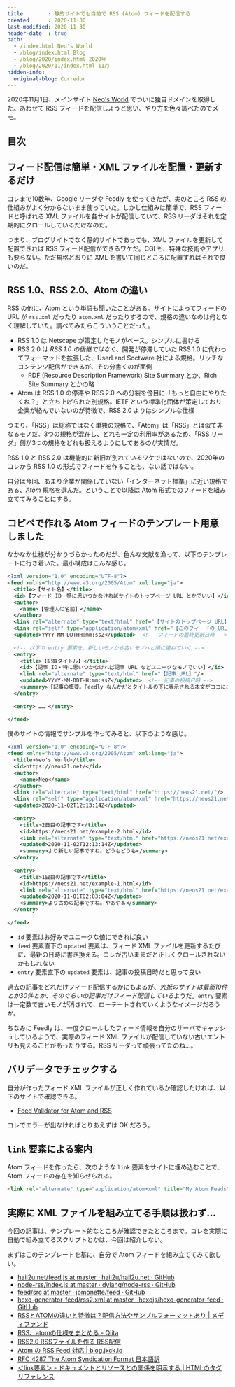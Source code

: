 ```yaml
---
title        : 静的サイトでも自前で RSS (Atom) フィードを配信する
created      : 2020-11-30
last-modified: 2020-11-30
header-date  : true
path:
  - /index.html Neo's World
  - /blog/index.html Blog
  - /blog/2020/index.html 2020年
  - /blog/2020/11/index.html 11月
hidden-info:
  original-blog: Corredor
---
```


2020年11月1日、メインサイト [Neo's World](https://neos21.net/) でついに独自ドメインを取得した。あわせて RSS フィードを配信しようと思い、やり方を色々調べたのでメモ。

## 目次

## フィード配信は簡単・XML ファイルを配置・更新するだけ

コレまで10数年、Google リーダや Feedly を使ってきたが、実のところ RSS の仕組みがよく分からないまま使っていた。しかし仕組みは簡単で、RSS フィードと呼ばれる XML ファイルを各サイトが配信していて、RSS リーダはそれを定期的にクロールしているだけなのだ。

つまり、ブログサイトでなく静的サイトであっても、XML ファイルを更新して配置できれば RSS フィード配信ができるワケだ。CGI も、特殊な技術やアプリも要らない。ただ規格どおりに XML を書いて同じところに配置すればそれで良いのだ。

## RSS 1.0、RSS 2.0、Atom の違い

RSS の他に、Atom という単語も聞いたことがある。サイトによってフィードの URL が `rss.xml` だったり `atom.xml` だったりするので、規格の違いなのは何となく理解していた。調べてみたらこういうことだった。

- RSS 1.0 は Netscape が策定したモノがベース。シンプルに書ける
- RSS 2.0 は *RSS 1.0 の後継ではなく*、開発が停滞していた RSS 1.0 に代わってフォーマットを拡張した、UserLand Soctware 社による規格。リッチなコンテンツ配信ができるが、その分書くのが面倒
  - RDF (Resource Description Framework) Site Summary とか、Rich Site Summary とかの略
- Atom は RSS 1.0 の停滞や RSS 2.0 への分裂を傍目に「もっと自由にやりたくね？」と立ち上げられた別規格。IETF という標準化団体が策定しており企業が絡んでいないのが特徴で、RSS 2.0 よりはシンプルな仕様

つまり、「RSS」は総称ではなく単独の規格で、「Atom」は「RSS」とは似て非なるモノだ。3つの規格が混在し、どれも一定の利用率があるため、「RSS リーダ」側が3つの規格をどれも扱えるようにしてあるのが実情だ。

RSS 1.0 と RSS 2.0 は機能的に新旧が別れているワケではないので、2020年のコレから RSS 1.0 の形式でフィードを作ることも、ない話ではない。

自分は今回、あまり企業が関係していない「インターネット標準」に近い規格である、*Atom* 規格を選んだ。ということで以降は Atom 形式でのフィードを組み立ててみることにする。

## コピペで作れる Atom フィードのテンプレート用意しました

なかなか仕様が分かりづらかったのだが、色んな文献を漁って、以下のテンプレートに行き着いた。最小構成はこんな感じ。

```xml
<?xml version="1.0" encoding="UTF-8"?>
<feed xmlns="http://www.w3.org/2005/Atom" xml:lang="ja">
  <title>【サイト名】</title>
  <id>【フィード ID・特に思いつかなければサイトのトップページ URL とかでいい】</id>
  <author>
    <name>【管理人の名前】</name>
  </author>
  <link rel="alternate" type="text/html" href="【サイトのトップページ URL】"/>
  <link rel="self" type="application/atom+xml" href="【このフィードの URL】"/>
  <updated>YYYY-MM-DDTHH:mm:ssZ</updated>  <!-- フィードの最終更新日時 -->
  
  <!-- 以下の entry 要素を、新しいモノから古いモノへと順に連ねていく -->
  <entry>
    <title>【記事タイトル】</title>
    <id>【記事 ID・特に思いつかなければ記事 URL などユニークなモノでいい】</id>
    <link rel="alternate" type="text/html" href="【記事 URL】"/>
    <updated>YYYY-MM-DDTHH:mm:ssZ</updated>  <!-- 記事の投稿日時 -->
    <summary>【記事の概要。Feedly なんかだとタイトルの下に表示される本文がココにあたる】</summary>
  </entry>
  
  <entry> …… </entry>
  
</feed>
```

僕のサイトの情報でサンプルを作ってみると、以下のような感じ。

```xml
<?xml version="1.0" encoding="UTF-8"?>
<feed xmlns="http://www.w3.org/2005/Atom" xml:lang="ja">
  <title>Neo's World</title>
  <id>https://neos21.net/</id>
  <author>
    <name>Neo</name>
  </author>
  <link rel="alternate" type="text/html" href="https://neos21.net/"/>
  <link rel="self" type="application/atom+xml" href="https://neos21.net/feeds.xml"/>
  <updated>2020-11-02T12:13:14Z</updated>
  
  <entry>
    <title>2日目の記事です</title>
    <id>https://neos21.net/example-2.html</id>
    <link rel="alternate" type="text/html" href="https://neos21.net/example-2.html"/>
    <updated>2020-11-02T12:13:14Z</updated>
    <summary>より新しい記事ですね。どうもどうも</summary>
  </entry>
  
  <entry>
    <title>1日目の記事です</title>
    <id>https://neos21.net/example-1.html</id>
    <link rel="alternate" type="text/html" href="https://neos21.net/example-1.html"/>
    <updated>2020-11-01T02:03:04Z</updated>
    <summary>より古めの記事ですね。やぁやぁ</summary>
  </entry>
  
</feed>
```

- `id` 要素はお好みでユニークな値にできれば良い
- `feed` 要素直下の `updated` 要素は、フィード XML ファイルを更新するたびに、最新の日時に書き換える。コレが古いままだと正しくクロールされないかもしれない
- `entry` 要素直下の `updated` 要素は、記事の投稿日時だと思って良い

過去の記事をどれだけフィード配信するかにもよるが、*大抵のサイトは最新10件とか30件とか、そのぐらいの記事だけフィード配信している*ようだ。`entry` 要素は一定数で古いモノが消されて、ローテートされていくようなイメージだろうか。

ちなみに Feedly は、一度クロールしたフィード情報を自分のサーバでキャッシュしているようで、実際のフィード XML ファイルが配信していない古いエントリも見えることがあったりする。RSS リーダって頑張ってたのね…。

## バリデータでチェックする

自分が作ったフィード XML ファイルが正しく作れているか確認したければ、以下のサイトで確認できる。

- [Feed Validator for Atom and RSS](https://validator.w3.org/feed/check.cgi)

コレでエラーが出なければとりあえずは OK だろう。

## `link` 要素による案内

Atom フィードを作ったら、次のような `link` 要素をサイトに埋め込むことで、Atom フィードの存在を知らせられる。

```html
<link rel="alternate" type="application/atom+xml" title="My Atom Feeds" href="/atom.xml">
```

## 実際に XML ファイルを組み立てる手順は扱わず…

今回の記事は、テンプレート的なところが確認できたところまで。コレを実際に自動で組み立てるスクリプトとかは、今回は紹介しない。

まずはこのテンプレートを基に、自分で Atom フィードを組み立ててみて欲しい。

- [hail2u.net/feed.js at master · hail2u/hail2u.net · GitHub](https://github.com/hail2u/hail2u.net/blob/master/bin/feed.js)
- [node-rss/index.js at master · dylang/node-rss · GitHub](https://github.com/dylang/node-rss/blob/master/lib/index.js)
- [feed/src at master · jpmonette/feed · GitHub](https://github.com/jpmonette/feed/tree/master/src)
- [hexo-generator-feed/rss2.xml at master · hexojs/hexo-generator-feed · GitHub](https://github.com/hexojs/hexo-generator-feed/blob/master/rss2.xml)
- [RSSとATOMの違いと特徴は？配信方法やサンプルフォーマットあり | メディファンド](https://medifund.jp/rss-atom-difference)
- [RSS、atomの仕様をまとめる - Qiita](https://qiita.com/you8/items/e903fd463cf770688e1e)
- [RSS2.0 RSSファイルを作る RSS配信](http://mrs.suzu841.com/rss20/)
- [Atom の RSS Feed 対応 | blog.jxck.io](https://blog.jxck.io/entries/2016-02-09/atom-feed.html)
- [RFC 4287 The Atom Syndication Format 日本語訳](https://www.futomi.com/lecture/japanese/rfc4287.html)
- [＜link要素＞ - ドキュメントとリソースとの関係を明示する | HTMLのタグリファレンス](https://syncer.jp/Web/HTML/Reference/Element/link/)
